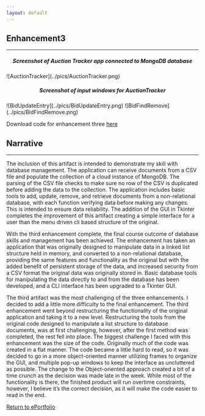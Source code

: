 ```yaml
---
layout: default
---
```


## Enhancement3
---

<h5 style="text-align:center;">Screenshot of Auction Tracker app connected to MongoDB database</h5> 
![AuctionTracker](../pics/AuctionTracker.png)

<h5 style="text-align:center;">Screenshot of input windows for AuctionTracker</h5> 
![BidUpdateEntry](../pics/BidUpdateEntry.png) ![BidFindRemove](../pics/BidFindRemove.png)

Download code for enhancement three <a href="./code/AuctionGUI.zip">here</a>

## Narrative
---
The inclusion of this artifact is intended to demonstrate my skill with database management.  The application can receive documents from a CSV file and populate the collection of a cloud instance of MongoDB.  The parsing of the CSV file checks to make sure no row of the CSV is duplicated before adding the data to the collection.  The application includes basic tools to add, update, remove, and retrieve documents from a non-relational database, with each function verifying data before making any changes.   This is intended to ensure data reliability. The addition of the GUI in Tkinter completes the improvement of this artifact creating a simple interface for a user than the menu driven cli based structure of the original.

With the third enhancement complete, the final course outcome of database skills and management has been achieved.  The enhancement has taken an application that was originally designed to manipulate data in a linked list structure held in memory, and converted to a non-relational database, providing the same features and functionality as the original but with the added benefit of persistent storage of the data, and increased security from a CSV format the original data was originally stored in.  Basic database tools for manipulating the data directly to and from the database has been developed, and a CLI interface has been upgraded to a Tkinter GUI. 

The third artifact was the most challenging of the three enhancements.  I decided to add a little more difficulty to the final enhancement.  The third enhancement went beyond restructuring the functionality of the original application and taking it to a new level.  Restructuring the tools from the original code designed to manipulate a list structure to database documents, was at first challenging, however, after the first method was completed, the rest fell into place.  The biggest challenge I faced with this enhancement was the size of the code.  Originally much of the code was created in a flat manner.  The code became a little hard to read, so it was decided to go in a more object-oriented manner utilizing frames to organize the GUI, and multiple pop-up windows to keep the interface as uncluttered as possible.  The change to the Object-oriented approach created a bit of a time crunch as the decision was made late in the week.  While most of the functionality is there, the finished product will run overtime constraints, however, I believe it’s the correct decision, as it will make the code easier to read in the end.


[Return to ePortfolio](../index.html)